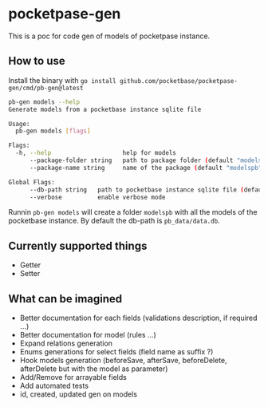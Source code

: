 # pocketpase-gen

This is a poc for code gen of models of pocketpase instance. 

## How to use

Install the binary with `go install github.com/pocketbase/pocketpase-gen/cmd/pb-gen@latest`

```bash
pb-gen models --help
Generate models from a pocketbase instance sqlite file

Usage:
  pb-gen models [flags]

Flags:
  -h, --help                    help for models
      --package-folder string   path to package folder (default "modelspb")
      --package-name string     name of the package (default "modelspb")

Global Flags:
      --db-path string   path to pocketbase instance sqlite file (default "pb_data/data.db")
      --verbose          enable verbose mode
```

Runnin `pb-gen models` will create a folder `modelspb` with all the models of the pocketbase instance.
By default the db-path is `pb_data/data.db`.

## Currently supported things

- Getter
- Setter

## What can be imagined

- Better documentation for each fields (validations description, if required ...)
- Better documentation for model (rules ...)
- Expand relations generation
- Enums generations for select fields (field name as suffix ?)
- Hook models generation (beforeSave, afterSave, beforeDelete, afterDelete but with the model as parameter)
- Add/Remove for arrayable fields
- Add automated tests
- id, created, updated gen on models

